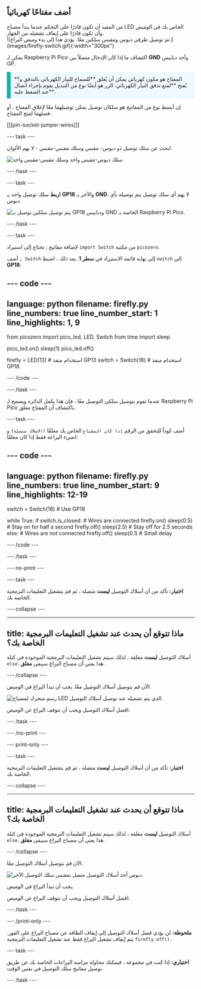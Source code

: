 ## أضف مفتاحًا كهربائياً

<div style="display: flex; flex-wrap: wrap">
<div style="flex-basis: 200px; flex-grow: 1; margin-right: 15px;">
من المفيد أن تكون قادرًا على التحكم عندما يبدأ مصباح LED الخاص بك في الوميض وأن تكون قادرًا على إيقاف تشغيله من الجهاز. 
</div>
<div>
![تم توصيل طرفي دبوس ومقبس سلكين معًا. يؤدي هذا إلى بدء وميض اليراع.](images/firefly-switch.gif){:width="300px"}
</div>
</div>

يمكن لـ Raspberry Pi Pico اكتشاف ما إذا كان الإدخال متصلاً بين **GND** وأحد دبابيس GP.

<p style='border-left: solid; border-width:10px; border-color: #0faeb0; background-color: aliceblue; padding: 10px;'>
المفتاح <span style="color: #0faeb0"></span> هو مكون كهربائي يمكن أن يُغلق **للسماح للتيار الكهربائي بالتدفق و** يُفتح **لمنع تدفق التيار الكهربائي. الزر <span style="color: #0faeb0"></span> هو أيضًا نوع من التبديل يقوم بإجراء اتصال عند الضغط عليه**.
</p>

إن أبسط نوع من المفاتيح هو سلكان توصيل يمكن توصيلهما معًا لإغلاق المفتاح ، أو فصلهما لفتح المفتاح.

[[[pin-socket-jumper-wires]]]

--- task ---

ابحث عن سلك توصيل ذو دبوس- مقبس وسلك مقبس-مقبس - لا يهم الألوان.

![سلك دبوس-مقبس واحد وسلك مقبس-مقبس واحد.](images/jumper-wires.jpg)

--- /task ---

--- task ---

**اربط** سلك توصيل واحد بـ **GP18** والآخر بـ **GND**. لا يهم أي سلك توصيل يتم توصيله بأي دبوس.

![يتم توصيل سلكين توصيل بـ GP18 ودبابيس GND الخاصة بـ Raspberry Pi Pico.](images/switch-wiring-diagram.png)

--- /task ---

--- task ---

لإضافة مفاتيح ، تحتاج إلى استيراد `import Switch` من مكتبة `picozero`.

أضف `, Switch` إلى نهاية قائمة الاستيراد في **سطر 1**. بعد ذلك ، اضبط `switch` إلى **GP18**:

--- code ---
---
language: python
filename: firefly.py
line_numbers: true
line_number_start: 1
line_highlights: 1, 9
---
from picozero import pico_led, LED, Switch
from time import sleep

pico_led.on()
sleep(1)
pico_led.off()

firefly = LED(13) # استخدام منفذ GP13
switch = Switch(18) # استخدام منفذ GP18

--- /code ---

--- /task ---

عندما تقوم بتوصيل سلكي التوصيل معًا ، فإن هذا يكمل الدائرة ويسمح لـ Raspberry Pi Pico باكتشاف أن المفتاح مغلق.

--- task ---

أضف كوداً للتحقق من الرقم `إذا كان المفتاح` الخاص بك مغلقًا `(الاسلاك متصلة)` و اضيء اليراعة فقط إذا كان مغلقًا:

--- code ---
---
language: python
filename: firefly.py
line_numbers: true
line_number_start: 9
line_highlights: 12-19
---
switch = Switch(18) # Use GP18

while True:
    if switch.is_closed: # Wires are connected
        firefly.on()
        sleep(0.5) # Stay on for half a second
        firefly.off()
        sleep(2.5) # Stay off for 2.5 seconds
    else: # Wires are not connected
        firefly.off()
        sleep(0.1) # Small delay

--- /code ---

--- /task ---

--- no-print ---

--- task ---

**اختبار:** تأكد من أن أسلاك التوصيل **ليست** متصلة ، ثم قم بتشغيل التعليمات البرمجية الخاصة بك.

--- collapse ---

---
title: ماذا تتوقع أن يحدث عند تشغيل التعليمات البرمجية الخاصة بك؟
---

أسلاك التوصيل **ليست** مغلقة ، لذلك سيتم تشغيل التعليمات البرمجية الموجودة في كتلة `else`. هذا يعني أن مصباح اليراع سيبقى **مغلق**.

--- /collapse ---

الآن قم بتوصيل أسلاك التوصيل معًا. يجب أن تبدأ اليراع في الوميض.

![رسم متحرك لمصباح LED الذي يتم تشغيله عند توصيل أسلاك التوصيل.](images/firefly-switch.gif)

افصل أسلاك التوصيل ويجب أن تتوقف اليراع عن الوميض.

--- /task ---

--- /no-print ---

--- print-only ---

--- task ---

**اختبار:** تأكد من أن أسلاك التوصيل **ليست** متصلة ، ثم قم بتشغيل التعليمات البرمجية الخاصة بك.

--- collapse ---

---
title: ماذا تتوقع أن يحدث عند تشغيل التعليمات البرمجية الخاصة بك؟
---

أسلاك التوصيل **ليست** مغلقة ، لذلك سيتم تشغيل التعليمات البرمجية الموجودة في كتلة `else`. هذا يعني أن مصباح اليراع سيبقى **مغلق**.

--- /collapse ---

الآن قم بتوصيل أسلاك التوصيل معًا.

![دبوس أحد أسلاك التوصيل متصل بمقبس سلك التوصيل الآخر.](images/connected-wires.jpg)

يجب أن تبدأ اليراع في الوميض.

افصل أسلاك التوصيل ويجب أن تتوقف اليراع عن الوميض.

--- /task ---

--- /print-only ---

**ملحوظة:** لن يؤدي فصل أسلاك التوصيل إلى إيقاف الطاقة عن مصباح اليراع على الفور. يتم إيقاف تشغيل اليراع فقط عند تشغيل التعليمات البرمجية `firefly.off()`.

--- task ---

**اختياري:** إذا كنت في مجموعة ، فيمكنك محاولة مزامنة اليراعات الخاصة بك عن طريق توصيل مفاتيح سلك التوصيل في نفس الوقت.

--- /task ---
